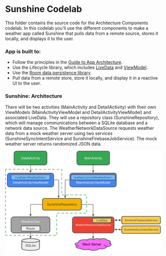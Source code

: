 # Sunshine  Codelab

This folder contains the source code for the Architecture Components codelab. 
In this codelab you'll use the different components to make a weather app called Sunshine that pulls data from a remote source, stores it locally, and displays it to the user.

### App is built to:

* Follow the principles in the [Guide to App Architecture](https://developer.android.com/topic/libraries/architecture/guide.html).
* Use the Lifecycle library, which includes [LiveData](https://developer.android.com/topic/libraries/architecture/livedata.html) and [ViewModel](https://developer.android.com/topic/libraries/architecture/viewmodel.html).
* Use the [Room data persistence library](https://developer.android.com/topic/libraries/architecture/room.html).
* Pull data from a remote store, store it locally, and display it in a reactive UI to the user.

### Sunshine: Architecture

There will be two activities (MainActivity and DetailActivity) with their own ViewModels (MainActivityViewModel and DetailActivityViewModel) and associated LiveData. They will use a repository class (SunshineRepository), which will manage communications between a SQLite database and a network data source. The WeatherNetworkDataSource requests weather data from a mock weather server using two services (SunshineSyncIntentService and SunshineFirebaseJobService). The mock weather server returns randomized JSON data.

![alt text](sunshine/src/main/res/drawable/architecture.png?raw=true "Sunshine Architecture")

